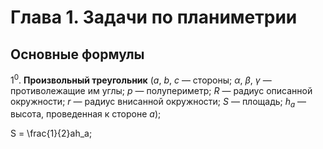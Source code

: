 # Глава 1. Задачи по планиметрии

## Основные формулы

1<sup>0</sup>. **Произвольный треугольник** (*a*, *b*, *c* — стороны; *α*, *β*, *γ* — противолежащие им углы; *p* — полупериметр; *R* — радиус описанной окружности; *r* — радиус внисанной окружности; *S* — площадь; *h<sub>a</sub>* — высота, проведенная к стороне *a*);

<p class="Katex"> S = \frac{1}{2}ah_a; </p>
